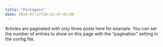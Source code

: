 ```yaml
---
title: "Postagens"
date: 2019-07-27T20:31:47-03:00
---
```

Articles are paginated with only three posts here for example. You can set the number of entries to show on this page with the "pagination" setting in the config file.
